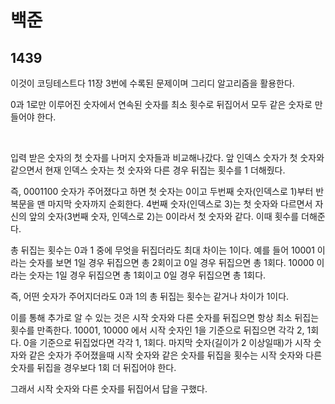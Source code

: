 # 백준

## 1439

이것이 코딩테스트다 11장 3번에 수록된 문제이며 그리디 알고리즘을 활용한다.

0과 1로만 이루어진 숫자에서 연속된 숫자를 최소 횟수로 뒤집어서 모두 같은 숫자로 만들어야 한다.

<br>

입력 받은 숫자의 첫 숫자를 나머지 숫자들과 비교해나갔다. 앞 인덱스 숫자가 첫 숫자와 같으면서 현재 인덱스 숫자는 첫 숫자와 다른 경우 뒤집는 횟수를 1 더해줬다.

즉, 0001100 숫자가 주어졌다고 하면 첫 숫자는 0이고 두번째 숫자(인덱스로 1)부터 반복문을 맨 마지막 숫자까지 순회한다. 4번째 숫자(인덱스로 3)는 첫 숫자와 다르면서 자신의 앞의 숫자(3번째 숫자, 인덱스로 2)는 0이라서 첫 숫자와 같다. 이때 횟수를 더해준다.

총 뒤집는 횟수는 0과 1 중에 무엇을 뒤집더라도 최대 차이는 1이다. 예를 들어 10001 이라는 숫자를 보면 1일 경우 뒤집으면 총 2회이고 0일 경우 뒤집으면 총 1회다. 10000 이라는 숫자는 1일 경우 뒤집으면 총 1회이고 0일 경우 뒤집으면 총 1회다.

즉, 어떤 숫자가 주어지더라도 0과 1의 총 뒤집는 횟수는 같거나 차이가 1이다.

이를 통해 추가로 알 수 있는 것은 시작 숫자와 다른 숫자를 뒤집으면 항상 최소 뒤집는 횟수를 만족한다. 10001, 10000 에서 시작 숫자인 1을 기준으로 뒤집으면 각각 2, 1회다. 0을 기준으로 뒤집었다면 각각 1, 1회다. 마지막 숫자(길이가 2 이상일때)가 시작 숫자와 같은 숫자가 주어졌을때 시작 숫자와 같은 숫자를 뒤집을 횟수는 시작 숫자와 다른 숫자를 뒤집을 경우보다 1회 더 뒤집어야 한다.

그래서 시작 숫자와 다른 숫자를 뒤집어서 답을 구했다.

